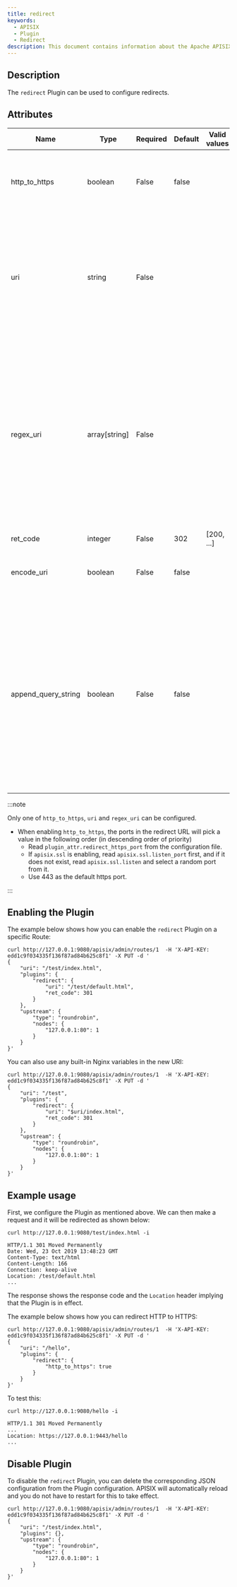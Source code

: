 ```yaml
---
title: redirect
keywords:
  - APISIX
  - Plugin
  - Redirect
description: This document contains information about the Apache APISIX redirect Plugin.
---
```


<!--
#
# Licensed to the Apache Software Foundation (ASF) under one or more
# contributor license agreements.  See the NOTICE file distributed with
# this work for additional information regarding copyright ownership.
# The ASF licenses this file to You under the Apache License, Version 2.0
# (the "License"); you may not use this file except in compliance with
# the License.  You may obtain a copy of the License at
#
#     http://www.apache.org/licenses/LICENSE-2.0
#
# Unless required by applicable law or agreed to in writing, software
# distributed under the License is distributed on an "AS IS" BASIS,
# WITHOUT WARRANTIES OR CONDITIONS OF ANY KIND, either express or implied.
# See the License for the specific language governing permissions and
# limitations under the License.
#
-->

## Description

The `redirect` Plugin can be used to configure redirects.

## Attributes

| Name                | Type          | Required | Default | Valid values | Description                                                                                                                                                                                                                                                                                                                                                                        |
|---------------------|---------------|----------|---------|--------------|------------------------------------------------------------------------------------------------------------------------------------------------------------------------------------------------------------------------------------------------------------------------------------------------------------------------------------------------------------------------------------|
| http_to_https       | boolean       | False    | false   |              | When set to `true` and the request is HTTP, it will be redirected to HTTPS with the same URI with a 301 status code.                                                                                                                                                                                                                                                               |
| uri                 | string        | False    |         |              | URI to redirect to. Can contain Nginx variables. For example, `/test/index.html`, `$uri/index.html`, `${uri}/index.html`. If you refer to a variable name that doesn't exist, instead of throwing an error, it will treat it as an empty variable.                                                                                                                                 |
| regex_uri           | array[string] | False    |         |              | Match the URL from client with a regular expression and redirect. If it doesn't match, the request will be forwarded to the Upstream. Only either of `uri` or `regex_uri` can be used at a time. For example, [" ^/iresty/(.*)/(.*)/(.*)", "/$1-$2-$3"], where the first element is the regular expression to match and the second element is the URI to redirect to.              |
| ret_code            | integer       | False    | 302     | [200, ...]   | HTTP response code.                                                                                                                                                                                                                                                                                                                                                                |
| encode_uri          | boolean       | False    | false   |              | When set to `true` the URI in the `Location` header will be encoded as per [RFC3986](https://datatracker.ietf.org/doc/html/rfc3986).                                                                                                                                                                                                                                               |
| append_query_string | boolean       | False    | false   |              | When set to `true`, adds the query string from the original request to the `Location` header. If the configured `uri` or `regex_uri` already contains a query string, the query string from the request will be appended to it with an `&`. Do not use this if you have already handled the query string (for example, with an Nginx variable `$request_uri`) to avoid duplicates. |

:::note

Only one of `http_to_https`, `uri` and `regex_uri` can be configured.

* When enabling `http_to_https`, the ports in the redirect URL will pick a value in the following order (in descending order of priority)
  * Read `plugin_attr.redirect_https_port` from the configuration file.
  * If `apisix.ssl` is enabling, read `apisix.ssl.listen_port` first, and if it does not exist, read `apisix.ssl.listen` and select a random port from it.
  * Use 443 as the default https port.

:::

## Enabling the Plugin

The example below shows how you can enable the `redirect` Plugin on a specific Route:

```shell
curl http://127.0.0.1:9080/apisix/admin/routes/1  -H 'X-API-KEY: edd1c9f034335f136f87ad84b625c8f1' -X PUT -d '
{
    "uri": "/test/index.html",
    "plugins": {
        "redirect": {
            "uri": "/test/default.html",
            "ret_code": 301
        }
    },
    "upstream": {
        "type": "roundrobin",
        "nodes": {
            "127.0.0.1:80": 1
        }
    }
}'
```

You can also use any built-in Nginx variables in the new URI:

```shell
curl http://127.0.0.1:9080/apisix/admin/routes/1  -H 'X-API-KEY: edd1c9f034335f136f87ad84b625c8f1' -X PUT -d '
{
    "uri": "/test",
    "plugins": {
        "redirect": {
            "uri": "$uri/index.html",
            "ret_code": 301
        }
    },
    "upstream": {
        "type": "roundrobin",
        "nodes": {
            "127.0.0.1:80": 1
        }
    }
}'
```

## Example usage

First, we configure the Plugin as mentioned above. We can then make a request and it will be redirected as shown below:

```shell
curl http://127.0.0.1:9080/test/index.html -i
```

```shell
HTTP/1.1 301 Moved Permanently
Date: Wed, 23 Oct 2019 13:48:23 GMT
Content-Type: text/html
Content-Length: 166
Connection: keep-alive
Location: /test/default.html
...
```

The response shows the response code and the `Location` header implying that the Plugin is in effect.

The example below shows how you can redirect HTTP to HTTPS:

```shell
curl http://127.0.0.1:9080/apisix/admin/routes/1  -H 'X-API-KEY: edd1c9f034335f136f87ad84b625c8f1' -X PUT -d '
{
    "uri": "/hello",
    "plugins": {
        "redirect": {
            "http_to_https": true
        }
    }
}'
```

To test this:

```shell
curl http://127.0.0.1:9080/hello -i
```

```
HTTP/1.1 301 Moved Permanently
...
Location: https://127.0.0.1:9443/hello
...
```

## Disable Plugin

To disable the `redirect` Plugin, you can delete the corresponding JSON configuration from the Plugin configuration. APISIX will automatically reload and you do not have to restart for this to take effect.

```shell
curl http://127.0.0.1:9080/apisix/admin/routes/1  -H 'X-API-KEY: edd1c9f034335f136f87ad84b625c8f1' -X PUT -d '
{
    "uri": "/test/index.html",
    "plugins": {},
    "upstream": {
        "type": "roundrobin",
        "nodes": {
            "127.0.0.1:80": 1
        }
    }
}'
```

